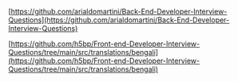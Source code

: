 [https://github.com/arialdomartini/Back-End-Developer-Interview-Questions](https://github.com/arialdomartini/Back-End-Developer-Interview-Questions)

[https://github.com/h5bp/Front-end-Developer-Interview-Questions/tree/main/src/translations/bengali](https://github.com/h5bp/Front-end-Developer-Interview-Questions/tree/main/src/translations/bengali)
